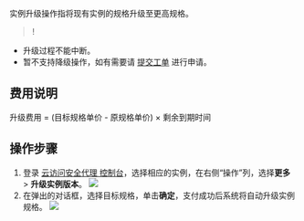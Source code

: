 
实例升级操作指将现有实例的规格升级至更高规格。
>!
- 升级过程不能中断。
- 暂不支持降级操作，如有需要请 [提交工单](https://console.cloud.tencent.com/workorder/category) 进行申请。

## 费用说明

升级费用 = (目标规格单价 - 原规格单价) × 剩余到期时间

## 操作步骤

1. 登录 [云访问安全代理 控制台](https://console.cloud.tencent.com/casb)，选择相应的实例，在右侧“操作”列，选择**更多** > **升级实例版本**。 
![](https://main.qcloudimg.com/raw/d80b88713ba46c246290c9d88157e143.png)
2. 在弹出的对话框，选择目标规格，单击**确定**，支付成功后系统将自动升级实例规格。
![](https://qcloudimg.tencent-cloud.cn/raw/a2e47000b8e471677946324606bf811f.png)

